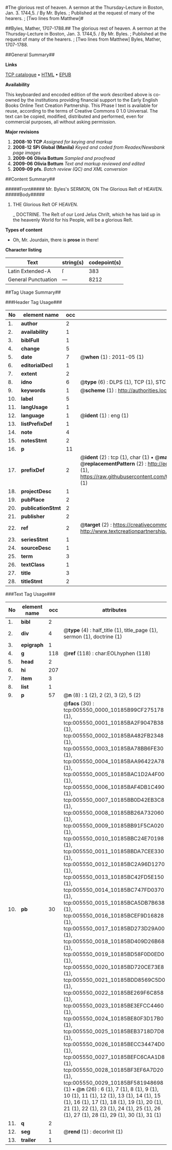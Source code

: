 #The glorious rest of heaven. A sermon at the Thursday-Lecture in Boston, Jan. 3. 1744,5. / By Mr. Byles. ; Published at the request of many of the hearers. ; [Two lines from Matthew]#

##Byles, Mather, 1707-1788.##
The glorious rest of heaven. A sermon at the Thursday-Lecture in Boston, Jan. 3. 1744,5. / By Mr. Byles. ; Published at the request of many of the hearers. ; [Two lines from Matthew]
Byles, Mather, 1707-1788.

##General Summary##

**Links**

[TCP catalogue](http://www.ota.ox.ac.uk/tcp/)  • 
[HTML](http://tei.it.ox.ac.uk/tcp/Texts-HTML/free/N04/N04474.html)  • 
[EPUB](http://tei.it.ox.ac.uk/tcp/Texts-EPUB/free/N04/N04474.epub)

**Availability**

This keyboarded and encoded edition of the
	       work described above is co-owned by the institutions
	       providing financial support to the Early English Books
	       Online Text Creation Partnership. This Phase I text is
	       available for reuse, according to the terms of Creative
	       Commons 0 1.0 Universal. The text can be copied,
	       modified, distributed and performed, even for
	       commercial purposes, all without asking permission.

**Major revisions**

1. __2008-10__ __TCP__ *Assigned for keying and markup*
1. __2008-12__ __SPi Global (Manila)__ *Keyed and coded from Readex/Newsbank page images*
1. __2009-06__ __Olivia Bottum__ *Sampled and proofread*
1. __2009-06__ __Olivia Bottum__ *Text and markup reviewed and edited*
1. __2009-09__ __pfs.__ *Batch review (QC) and XML conversion*

##Content Summary##

#####Front#####
Mr. Byles's SERMON, ON The Glorious Reſt of HEAVEN.
#####Body#####

1. THE Glorious Reſt OF HEAVEN.

    _ DOCTRINE. The Reſt of our Lord Jeſus Chriſt, which he has laid up in the heavenly World for his People, will be a glorious Reſt.

**Types of content**

  * Oh, Mr. Jourdain, there is **prose** in there!

**Character listing**


|Text|string(s)|codepoint(s)|
|---|---|---|
|Latin Extended-A|ſ|383|
|General Punctuation|—|8212|

##Tag Usage Summary##

###Header Tag Usage###

|No|element name|occ|attributes|
|---|---|---|---|
|1.|__author__|2||
|2.|__availability__|1||
|3.|__biblFull__|1||
|4.|__change__|5||
|5.|__date__|7| @__when__ (1) : 2011-05 (1)|
|6.|__editorialDecl__|1||
|7.|__extent__|2||
|8.|__idno__|6| @__type__ (6) : DLPS (1), TCP (1), STC (1), NOTIS (1), IMAGE-SET (1), EVANS-CITATION (1)|
|9.|__keywords__|1| @__scheme__ (1) : http://authorities.loc.gov/ (1)|
|10.|__label__|5||
|11.|__langUsage__|1||
|12.|__language__|1| @__ident__ (1) : eng (1)|
|13.|__listPrefixDef__|1||
|14.|__note__|4||
|15.|__notesStmt__|2||
|16.|__p__|11||
|17.|__prefixDef__|2| @__ident__ (2) : tcp (1), char (1)  •  @__matchPattern__ (2) : ([0-9\-]+):([0-9IVX]+) (1), (.+) (1)  •  @__replacementPattern__ (2) : http://eebo.chadwyck.com/downloadtiff?vid=$1&page=$2 (1), https://raw.githubusercontent.com/textcreationpartnership/Texts/master/tcpchars.xml#$1 (1)|
|18.|__projectDesc__|1||
|19.|__pubPlace__|2||
|20.|__publicationStmt__|2||
|21.|__publisher__|2||
|22.|__ref__|2| @__target__ (2) : https://creativecommons.org/publicdomain/zero/1.0/ (1), http://www.textcreationpartnership.org/docs/. (1)|
|23.|__seriesStmt__|1||
|24.|__sourceDesc__|1||
|25.|__term__|3||
|26.|__textClass__|1||
|27.|__title__|3||
|28.|__titleStmt__|2||


###Text Tag Usage###

|No|element name|occ|attributes|
|---|---|---|---|
|1.|__bibl__|2||
|2.|__div__|4| @__type__ (4) : half_title (1), title_page (1), sermon (1), doctrine (1)|
|3.|__epigraph__|1||
|4.|__g__|118| @__ref__ (118) : char:EOLhyphen (118)|
|5.|__head__|2||
|6.|__hi__|207||
|7.|__item__|3||
|8.|__list__|1||
|9.|__p__|57| @__n__ (8) : 1 (2), 2 (2), 3 (2), 5 (2)|
|10.|__pb__|30| @__facs__ (30) : tcp:005550_0000_10185B99CF275178 (1), tcp:005550_0001_10185BA2F9047B38 (1), tcp:005550_0002_10185BA482FB2348 (1), tcp:005550_0003_10185BA78BB6FE30 (1), tcp:005550_0004_10185BAA96422A78 (1), tcp:005550_0005_10185BAC1D2A4F00 (1), tcp:005550_0006_10185BAF4DB1C490 (1), tcp:005550_0007_10185BB0D42EB3C8 (1), tcp:005550_0008_10185BB26A732060 (1), tcp:005550_0009_10185BB91F5CA020 (1), tcp:005550_0010_10185BBC24E70198 (1), tcp:005550_0011_10185BBDA7CEE330 (1), tcp:005550_0012_10185BC2A96D1270 (1), tcp:005550_0013_10185BC42FD5E150 (1), tcp:005550_0014_10185BC747FD0370 (1), tcp:005550_0015_10185BCA5DB7B638 (1), tcp:005550_0016_10185BCEF9D16828 (1), tcp:005550_0017_10185BD273D29A00 (1), tcp:005550_0018_10185BD409D26B68 (1), tcp:005550_0019_10185BD58F0D0ED0 (1), tcp:005550_0020_10185BD720CE73E8 (1), tcp:005550_0021_10185BDD8569C5D0 (1), tcp:005550_0022_10185BE269F6C858 (1), tcp:005550_0023_10185BE3EFCC4460 (1), tcp:005550_0024_10185BE80F3D17B0 (1), tcp:005550_0025_10185BEB3718D7D8 (1), tcp:005550_0026_10185BECC34474D0 (1), tcp:005550_0027_10185BEFC6CAA1D8 (1), tcp:005550_0028_10185BF3EF6A7D20 (1), tcp:005550_0029_10185BF581948698 (1)  •  @__n__ (26) : 6 (1), 7 (1), 8 (1), 9 (1), 10 (1), 11 (1), 12 (1), 13 (1), 14 (1), 15 (1), 16 (1), 17 (1), 18 (1), 19 (1), 20 (1), 21 (1), 22 (1), 23 (1), 24 (1), 25 (1), 26 (1), 27 (1), 28 (1), 29 (1), 30 (1), 31 (1)|
|11.|__q__|2||
|12.|__seg__|1| @__rend__ (1) : decorInit (1)|
|13.|__trailer__|1||
